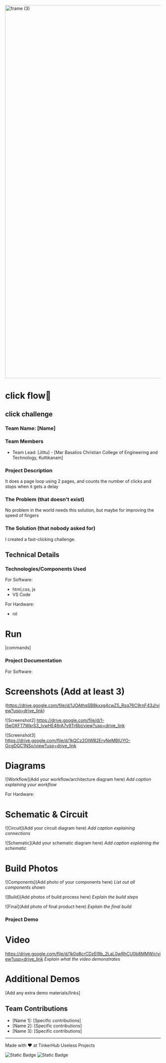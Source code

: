 <img width="3188" height="1202" alt="frame (3)" src="https://github.com/user-attachments/assets/517ad8e9-ad22-457d-9538-a9e62d137cd7" />


# click flow🎯


## click challenge
### Team Name: [Name]


### Team Members
- Team Lead: [Jittu] - [Mar Basalios Christian College of Engineering and Technology, Kuttikanam]

### Project Description
It does a page loop using 2 pages, and counts the number of clicks and stops when it gets a delay

### The Problem (that doesn't exist)
No problem in the world needs this solution, but maybe for improving the speed of fingers 

### The Solution (that nobody asked for)
I created a fast-clicking challenge.

## Technical Details
### Technologies/Components Used
For Software:
- html,css, js
- VS Code

For Hardware:
- nil
          
# Run
[commands]

### Project Documentation
For Software:

# Screenshots (Add at least 3)
(https://drive.google.com/file/d/1JOAthqSB8kxxg4cwZ5_Rsq76C9rnF43J/view?usp=drive_link)

![Screenshot2]
https://drive.google.com/file/d/1-I5eOXFT7WkrS3_IvwHE46rA7v9Tr6bi/view?usp=drive_link

![Screenshot3]
https://drive.google.com/file/d/1kQCz2OIWB2EryNeMBlUYO-GcgDGC1NSo/view?usp=drive_link

# Diagrams
![Workflow](Add your workflow/architecture diagram here)
*Add caption explaining your workflow*

For Hardware:

# Schematic & Circuit
![Circuit](Add your circuit diagram here)
*Add caption explaining connections*

![Schematic](Add your schematic diagram here)
*Add caption explaining the schematic*

# Build Photos
![Components](Add photo of your components here)
*List out all components shown*

![Build](Add photos of build process here)
*Explain the build steps*

![Final](Add photo of final product here)
*Explain the final build*

### Project Demo
# Video
https://drive.google.com/file/d/1k0q8crCDzEl9b_2LaL0wRhCU0b8MMWir/view?usp=drive_link
*Explain what the video demonstrates*

# Additional Demos
[Add any extra demo materials/links]

## Team Contributions
- [Name 1]: [Specific contributions]
- [Name 2]: [Specific contributions]
- [Name 3]: [Specific contributions]

---
Made with ❤️ at TinkerHub Useless Projects 

![Static Badge](https://img.shields.io/badge/TinkerHub-24?color=%23000000&link=https%3A%2F%2Fwww.tinkerhub.org%2F)
![Static Badge](https://img.shields.io/badge/UselessProjects--25-25?link=https%3A%2F%2Fwww.tinkerhub.org%2Fevents%2FQ2Q1TQKX6Q%2FUseless%2520Projects)



